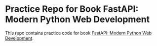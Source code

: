 # Practice Repo for Book FastAPI: Modern Python Web Development

This repo contains practice code for book [FastAPI: Modern Python Web Development](https://www.goodreads.com/book/show/140398933-fastapi).
